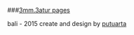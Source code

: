 

###[3mm.3atur pages](http://areabatur.github.io/3mm.3atur/) 

bali - 2015
create and design by [putuarta](mailto:putuarta@gmail.com )
